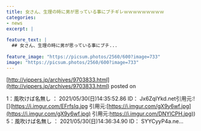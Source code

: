 ```yaml
---
title: 女さん、生理の時に男が思っている事にブチギレｗｗｗｗｗｗｗｗｗ
categories:
- news
excerpt: |
  
feature_text: |
  ## 女さん、生理の時に男が思っている事にブチ...
  
feature_image: "https://picsum.photos/2560/600?image=733"
image: "https://picsum.photos/2560/600?image=733"
---
```


[http://vippers.jp/archives/9703833.html](http://vippers.jp/archives/9703833.html)
posted on 

<!--more-->

1：風吹けば名無し ： 2021/05/30(日)14:35:52.86 ID： Jx6ZqIYkd.net引用元:![](https://i.imgur.com/EFrfsIq.jpg 引用元:[https://i.imgur.com/gX9y6wf.jpg](https://i.imgur.com/gX9y6wf.jpg) 引用元:[https://i.imgur.com/DNYlCPH.jpg)](https://i.imgur.com/DNYlCPH.jpg)) 5：風吹けば名無し ： 2021/05/30(日)14:36:34.90 ID： SYYCyyP4a.ne...
